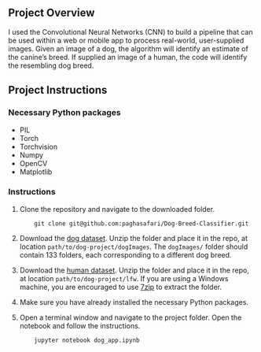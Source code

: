 

## Project Overview

I used the Convolutional Neural Networks (CNN) to build a pipeline that can be used within a web or mobile app to process real-world, user-supplied images.  Given an image of a dog, the algorithm will identify an estimate of the canine’s breed.  If supplied an image of a human, the code will identify the resembling dog breed.  

## Project Instructions

### Necessary Python packages

- PIL
- Torch
- Torchvision
- Numpy
- OpenCV
- Matplotlib

### Instructions

1. Clone the repository and navigate to the downloaded folder.
	
	```	
		git clone git@github.com:paghasafari/Dog-Breed-Classifier.git
	```

2. Download the [dog dataset](https://s3-us-west-1.amazonaws.com/udacity-aind/dog-project/dogImages.zip).  Unzip the folder and place it in the repo, at location `path/to/dog-project/dogImages`.  The `dogImages/` folder should contain 133 folders, each corresponding to a different dog breed.
3. Download the [human dataset](http://vis-www.cs.umass.edu/lfw/lfw.tgz).  Unzip the folder and place it in the repo, at location `path/to/dog-project/lfw`.  If you are using a Windows machine, you are encouraged to use [7zip](http://www.7-zip.org/) to extract the folder. 
4. Make sure you have already installed the necessary Python packages.
5. Open a terminal window and navigate to the project folder. Open the notebook and follow the instructions.
	
	```
		jupyter notebook dog_app.ipynb
	```

